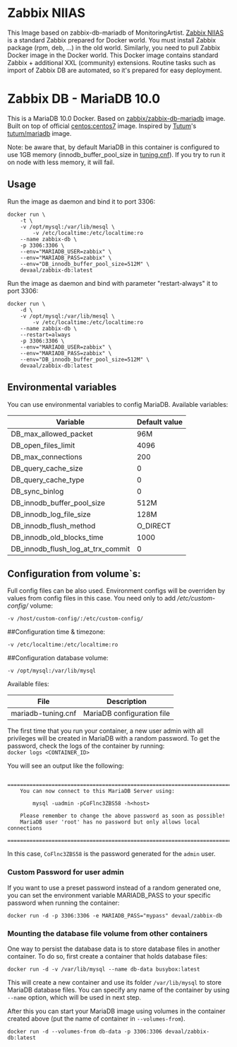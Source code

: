 Zabbix NIIAS
==========
This Image based on zabbix-db-mariadb of MonitoringArtist.
[Zabbix NIIAS](https://github.com/devaals/zabbix-db) is a standard Zabbix prepared for Docker world. You must install Zabbix package (rpm, deb, ...) in the old world. Similarly, you need to pull Zabbix Docker image in the Docker world. This Docker image contains standard Zabbix + additional XXL (community) extensions. Routine tasks such as import of Zabbix DB are automated, so it's prepared for easy deployment.


Zabbix DB - MariaDB 10.0
========================

This is a MariaDB 10.0 Docker. Based on [zabbix/zabbix-db-mariadb](https://hub.docker.com/r/monitoringartist/zabbix-db-mariadb/) 
image. Built on top of official [centos:centos7](https://registry.hub.docker.com/_/centos/) 
image. Inspired by [Tutum](https://github.com/tutumcloud)'s 
[tutum/mariadb](https://github.com/tutumcloud/tutum-docker-mariadb) image.

Note: be aware that, by default MariaDB in this container is configured to use 
1GB memory (innodb_buffer_pool_size in 
[tuning.cnf](container-files/etc/my.cnf.d/tuning.cnf)). If you try to run it on 
node with less memory, it will fail.

## Usage

Run the image as daemon and bind it to port 3306:

```  
docker run \
	-t \
	-v /opt/mysql:/var/lib/mesql \
    	-v /etc/localtime:/etc/localtime:ro
	--name zabbix-db \
	-p 3306:3306 \
	--env="MARIADB_USER=zabbix" \
	--env="MARIADB_PASS=zabbix" \
	--env="DB_innodb_buffer_pool_size=512M" \
	devaal/zabbix-db:latest
```  

Run the image as daemon and bind with parameter "restart-always" it to port 3306:

```  
docker run \
	-d \
	-v /opt/mysql:/var/lib/mesql \
    	-v /etc/localtime:/etc/localtime:ro
	--name zabbix-db \
	--restart=always 
	-p 3306:3306 \
	--env="MARIADB_USER=zabbix" \
	--env="MARIADB_PASS=zabbix" \
	--env="DB_innodb_buffer_pool_size=512M" \
	devaal/zabbix-db:latest
```  



## Environmental variables
You can use environmental variables to config MariaDB. Available variables:


| Variable | Default value |
| -------- | ------------- |
|DB_max_allowed_packet | 96M |
|DB_open_files_limit | 4096 |
|DB_max_connections | 200 |
|DB_query_cache_size | 0 |
|DB_query_cache_type | 0 |
|DB_sync_binlog | 0 |
|DB_innodb_buffer_pool_size | 512M |
|DB_innodb_log_file_size | 128M |
|DB_innodb_flush_method | O_DIRECT |
|DB_innodb_old_blocks_time | 1000 |
|DB_innodb_flush_log_at_trx_commit | 0 |

## Configuration from volume`s:
Full config files can be also used. Environment configs will be overriden by 
values from config files in this case. You need only to add 
*/etc/custom-config/* volume:

```
-v /host/custom-config/:/etc/custom-config/
```

##Configuration time & timezone:
```
-v /etc/localtime:/etc/localtime:ro
```

##Configuration database volume:
```
-v /opt/mysql:/var/lib/mysql
```

Available files:

| File | Description |
| ---- | ----------- |
| mariadb-tuning.cnf | MariaDB configuration file |

The first time that you run your container, a new user admin with all privileges 
will be created in MariaDB with a random password. To get the password, check 
the logs of the container by running:  
`docker logs <CONTAINER_ID>`  

You will see an output like the following:

```
	========================================================================
    You can now connect to this MariaDB Server using:

        mysql -uadmin -pCoFlnc3ZBS58 -h<host>

    Please remember to change the above password as soon as possible!       
    MariaDB user 'root' has no password but only allows local connections
    ========================================================================
```  
In this case, `CoFlnc3ZBS58` is the password generated for the `admin` user.

### Custom Password for user admin 
If you want to use a preset password instead of a random generated one, you can 
set the environment variable MARIADB_PASS to your specific password when 
running the container:  

`docker run -d -p 3306:3306 -e MARIADB_PASS="mypass" devaal/zabbix-db`

### Mounting the database file volume from other containers
One way to persist the database data is to store database files in another 
container. To do so, first create a container that holds database files:  

`docker run -d -v /var/lib/mysql --name db-data busybox:latest`  

This will create a new container and use its folder `/var/lib/mysql` to store 
MariaDB database files. You can specify any name of the container by using 
`--name` option, which will be used in next step.

After this you can start your MariaDB image using volumes in the container 
created above (put the name of container in `--volumes-from`).  

`docker run -d --volumes-from db-data -p 3306:3306 devaal/zabbix-db:latest`

